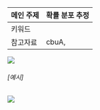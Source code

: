 |메인 주제|확률 분포 추정|
|-|-|
|키워드||
|참고자료|cbuA, |


![](http://i.imgur.com/HCjZq6k.png)

###### [예시]

![](http://i.imgur.com/NjYJQJF.png)

